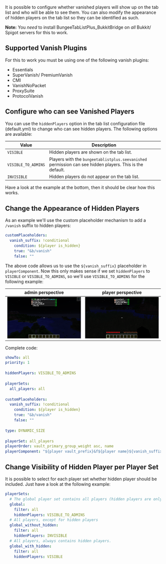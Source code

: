 It is possible to configure whether vanished players will show up on the tab list and who will be able to see them. You can also modify the appearance of hidden players on the tab list so they can be identified as such.

**Note:** You _need_ to install BungeeTabListPlus_BukkitBridge on _all_ Bukkit/ Spigot servers for this to work.

Supported Vanish Plugins
------------------------

For this to work you must be using one of the following vanish plugins:

* Essentials
* SuperVanish/ PremiumVanish
* CMI
* VanishNoPacket
* ProxySuite
* ProtocolVanish

Configure who can see Vanished Players
--------------------------------------

You can use the `hiddenPlayers` option in the tab list configuration file (default.yml) to
change who can see hidden players. The following options are available:

| Value       | Description                                   |
| ----------- | --------------------------------------------- |
| `VISIBLE`   | Hidden players are shown on the tab list.     |
| `VISIBLE_TO_ADMINS` | Players with the `bungeetablistplus.seevanished` permission can see hidden players. This is the default. |
| `INVISIBLE` | Hidden players do not appear on the tab list. |

Have a look at the example at the bottom, then it should be clear how this works.

Change the Appearance of Hidden Players
---------------------------------------

As an example we'll use the custom placeholder mechanism to add a `/vanish` suffix to hidden players:

```yaml
customPlaceholders:
  vanish_suffix: !conditional
    condition: ${player is_hidden}
    true: "&b/vanish"
    false: ""
```

The above code allows us to use the `${vanish_suffix}` placeholder in `playerComponent`.
Now this only makes sense if we set `hiddenPlayers` to `VISIBLE` or `VISIBLE_TO_ADMINS`, so we'll use `VISIBLE_TO_ADMINS` for the following example:

| admin perspective        | player perspective       |
| ------------------------ | ------------------------ |
| ![](images/vanish-1.png) | ![](images/vanish-2.png) |

Complete code:
```yaml
showTo: all
priority: 1

hiddenPlayers: VISIBLE_TO_ADMINS

playerSets:
  all_players: all

customPlaceholders:
  vanish_suffix: !conditional
    condition: ${player is_hidden}
    true: "&b/vanish"
    false: ""

type: DYNAMIC_SIZE

playerSet: all_players
playerOrder: vault_primary_group_weight asc, name
playerComponent: "${player vault_prefix}&f${player name}${vanish_suffix}"
```

Change Visibility of Hidden Player per Player Set
-------------------------------------------------

It is possible to select for each player set whether hidden player should be included.
Just have a look at the following example:

```yaml
playerSets:
  # The global player set contains all players (hidden players are only visible to admins)
  global:
    filter: all
    hiddenPlayers: VISIBLE_TO_ADMINS
  # All players, except for hidden players
  global_without_hidden:
    filter: all
    hiddenPlayers: INVISIBLE
  # All players, always contains hidden players.
  global_with_hidden:
    filter: all
    hiddenPlayers: VISIBLE
```